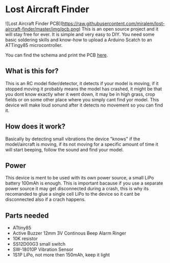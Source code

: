 # Lost Aircraft Finder
!\[Lost Aircraft Finder PCB\](https://raw.githubusercontent.com/miralem/lost-aircraft-finder/master/img/pcb.png)
This is an open source project and it will stay free for ever. It is simple and very easy to DIY. You need some basic soldering skills and know-how to upload a Arduino Scatch to an ATTingy85 microcontroller. 

You can find the schema and print the PCB [here](https://easyeda.com/miralem/Lost_model_finder-cdb7c07722624fca823687639389e6d6).

## What is this for?
This is an RC model fider/detector, it detects if your model is moving, if it stopped moving it probably means the model has crashed, it might be that you dont know exactly wher it went down, it may be in high grass, crop fields or on some other place where you simply cant find yor model. This device will make loud sonund after it detects no movement so you can find it.

## How does it work?
Basically by detecting small vibrations the device "knows" if the model/aircraft is moving, if its not moving for a specific amount of time it will start beeping, follow the sound and find your model.

## Power
This device is ment to be used with its own power source, a small LiPo battery 100mAh is enough. This is important bacause if you use a separate power source it may get disconnected during a crash, this is why its recomanded to glue a single cell LiPo to the device so it cant be disconnected also if a crach happens.

## Parts needed

- ATtiny85
- Active Buzzer 12mm 3V Continous Beep Alarm Ringer
- 10K resistor
- SS12D00G3 small switch
- SW-18010P Vibration Sensor
- 1S1P LiPo, not more then 150mAh, keep it light